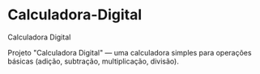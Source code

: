# Calculadora-Digital
Calculadora Digital

Projeto "Calculadora Digital" — uma calculadora simples para operações básicas (adição, subtração, multiplicação, divisão).

